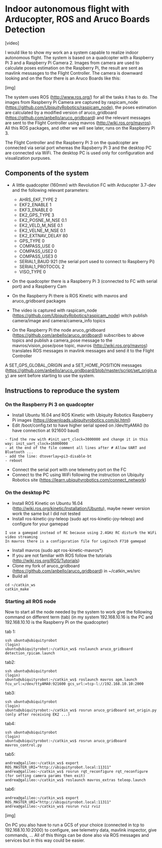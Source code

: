 # Indoor autonomous flight with Arducopter, ROS and Aruco Boards Detection

[video]

I would like to show my work an a system capable to realize indoor autonomous flight.
The system is based on a quadcopter with a Raspberry Pi 3 and a Raspberry Pi Camera 2. Images from camera are used to calculate poses estimation on the Raspberry Pi, the result are sent as mavlink messasges to the Flight Controller.
The camera is downward looking and on the floor there is an Aruco Boards like this:

[img]

The system uses ROS (http://www.ros.org/) for all the tasks it has to do. The images from Raspberry Pi Camera are captured by raspicam_node (https://github.com/UbiquityRobotics/raspicam_node), the poses estimation are calculated by a modified version of aruco_gridboard (https://github.com/anbello/aruco_gridboard) and the relevant messages are sent to the Flight Controller using mavros (http://wiki.ros.org/mavros). All this ROS packages, and other we will see later, runs on the Raspberry Pi 3.

The Flight Controller and the Raspberry Pi 3 on the quadcopter are connected via serial port whereas the Rapsberry Pi 3 and the desktop PC are connected via WiFi. The desktop PC is used only for configuration and visualization purpuses.

## Components of the system

- A little quadcopter (160mm) with Revolution FC with Arducopter 3.7-dev and the following relevant parameters:
  - AHRS_EKF_TYPE 2
  - EKF2_ENABLE 1
  - EKF3_ENABLE 0
  - EK2_GPS_TYPE 3
  - EK2_POSNE_M_NSE 0.1
  - EK2_VELD_M_NSE 0.1
  - EK2_VELNE_M_NSE 0.1
  - EK2_EXTNAV_DELAY 80
  - GPS_TYPE 0
  - COMPASS_USE 0
  - COMPASS_USE2 0
  - COMPASS_USE3 0
  - SERIAL1_BAUD 921   (the serial port used to connect to Raspberry Pi)
  - SERIAL1_PROTOCOL 2
  - VISO_TYPE 0
	
- On the quadcopter there is a Raspberry Pi 3 (connected to FC with serial port) and a Raspberry Cam
- On the Raspberry Pi there is ROS Kinetic with mavros and aruco_gridboard packages
- The video is captured with raspicam_node (https://github.com/UbiquityRobotics/raspicam_node) witch publish camera/image and camera/camera_info topics
- On the Raspberry Pi the node aruco_gridboard (https://github.com/anbello/aruco_gridboard) subscribes to above topics and publish a camera_pose message to the mavros/vision_pose/pose topic, mavros (http://wiki.ros.org/mavros) translates ROS messages in mavlink messages and send it to the Flight Controller

A SET_GPS_GLOBAL_ORIGIN and a SET_HOME_POSITION messages (https://github.com/anbello/aruco_gridboard/blob/master/script/set_origin.py) are sent before starting to use the system.

## Instructions to reproduce the system

### On the Raspberry Pi 3 on quadcopter
- Install Ubuntu 16.04 and ROS Kinetic with Ubiquity Robotics Raspberry Pi images (https://downloads.ubiquityrobotics.com/pi.html)
- Edit /boot/config.txt to have higher serial speed on /dev/ttyAMA0 (to have connection at 921600 baud)
```
- find the row with #init_uart_clock=3000000 and change it in this way: init_uart_clock=16000000
- at the end of the file comment all lines after # Allow UART and Bluetooth ...
- add the line: dtoverlay=pi3-disable-bt
- reboot
```
- Connect the serial port with one telemetry port on the FC
- Connect to the PC using WiFi following the instruction on Ubiquity Robotics site (https://learn.ubiquityrobotics.com/connect_network)

### On the desktop PC
- Install ROS Kinetic on Ubuntu 16.04 (http://wiki.ros.org/kinetic/Installation/Ubuntu), maybe newer version work the same but I did not tested
- Install ros-kinetic-joy-teleop (sudo apt ros-kinetic-joy-teleop) and configure for your gamepad
```
I use a gamepad instead of RC because using 2.4GHz RC disturb the WiFi video streaming
In mavros there is a configuration file for Logitech F710 gamepad
```
- Install mavros (sudo apt ros-kinetic-mavros*)
- If you are not familiar with ROS follow the tutorials (http://wiki.ros.org/ROS/Tutorials)
- Clone my fork of aruco_gridboard (https://github.com/anbello/aruco_gridboard) in ~/catkin_ws/src
- Build all
```
cd ~/catkin_ws
catkin_make
```

### Starting all ROS node
Now to start all the node needed by the system to work give the following command on different term (tab)
(in my system 192.168.10.16 is the PC and 192.168.10.10 is the Raspberry Pi on the quadcopter)

tab 1:
```
ssh ubuntu@ubiquityrobot
(login)
ubuntu@ubiquityrobot:~/catkin_ws$ roslaunch aruco_gridboard detection_rpicam.launch
```

tab2:
```
ssh ubuntu@ubiquityrobot
(login)
ubuntu@ubiquityrobot:~/catkin_ws$ roslaunch mavros apm.launch fcu_url:=/dev/ttyAMA0:921600 gcs_url:=tcp-l://192.168.10.10:2000
```

tab3:
```
ssh ubuntu@ubiquityrobot
(login)
ubuntu@ubiquityrobot:~/catkin_ws$ rosrun aruco_gridboard set_origin.py (only after receiving EK2 ...)
```

tab4:
```
ssh ubuntu@ubiquityrobot
(login)
ubuntu@ubiquityrobot:~/catkin_ws$ rosrun aruco_gridboard mavros_control.py 
```

tab5:
```
andrea@galileo:~/catkin_ws$ export ROS_MASTER_URI="http://ubiquityrobot.local:11311"
andrea@galileo:~/catkin_ws$ rosrun rqt_reconfigure rqt_reconfigure (for setting camera params then exit)
andrea@galileo:~/catkin_ws$ roslaunch mavros_extras teleop.launch
```

tab6:
```
andrea@galileo:~/catkin_ws$ export ROS_MASTER_URI="http://ubiquityrobot.local:11311"
andrea@galileo:~/catkin_ws$ rosrun rviz rviz
```

[img]

On PC you also have to run a GCS of your choice (connected in tcp to 192.168.10.10:2000) to configure, see telemetry data, mavlink inspector, give commands, ...
All of this things can be done also via ROS messages and services but in this way could be easier.
